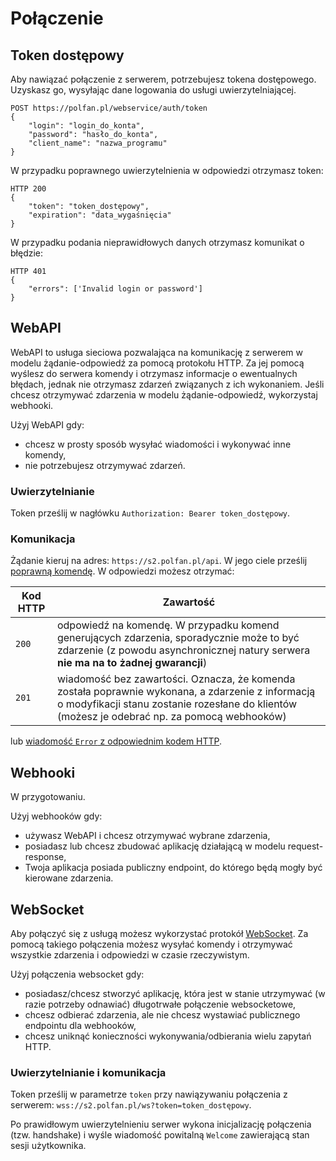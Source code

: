 # Połączenie

## Token dostępowy

Aby nawiązać połączenie z serwerem, potrzebujesz tokena dostępowego. Uzyskasz go, wysyłając dane logowania do usługi uwierzytelniającej.

    POST https://polfan.pl/webservice/auth/token
    {
	    "login": "login_do_konta",
	    "password": "hasło_do_konta",
	    "client_name": "nazwa_programu"
    }

W przypadku poprawnego uwierzytelnienia w odpowiedzi otrzymasz token:

    HTTP 200
    {
	    "token": "token_dostępowy",
	    "expiration": "data_wygaśnięcia"
    }

W przypadku podania nieprawidłowych danych otrzymasz komunikat o błędzie:

    HTTP 401
    {
	    "errors": ['Invalid login or password']
    }

## WebAPI

WebAPI to usługa sieciowa pozwalająca na komunikację z serwerem w modelu żądanie-odpowiedź za pomocą protokołu HTTP. Za jej pomocą wyślesz do serwera komendy i otrzymasz informacje o ewentualnych błędach, jednak nie otrzymasz zdarzeń związanych z ich wykonaniem. Jeśli chcesz otrzymywać zdarzenia w modelu żądanie-odpowiedź, wykorzystaj webhooki.

Użyj WebAPI gdy:

 - chcesz w prosty sposób wysyłać wiadomości i wykonywać inne komendy,
 - nie potrzebujesz otrzymywać zdarzeń.

### Uwierzytelnianie

Token prześlij w nagłówku `Authorization: Bearer token_dostępowy`. 

### Komunikacja

Żądanie kieruj na adres: `https://s2.polfan.pl/api`. W jego ciele prześlij [poprawną komendę](protocol.md). W odpowiedzi możesz otrzymać:

| Kod HTTP | Zawartość                                                                                                                                                                                         |
|----------|---------------------------------------------------------------------------------------------------------------------------------------------------------------------------------------------------|
| `200`    | odpowiedź na komendę. W przypadku komend generujących zdarzenia, sporadycznie może to być zdarzenie (z powodu asynchronicznej natury serwera **nie ma na to żadnej gwarancji**)                   |
| `201`    | wiadomość bez zawartości. Oznacza, że komenda została poprawnie wykonana, a zdarzenie z informacją o modyfikacji stanu zostanie rozesłane do klientów (możesz je odebrać np. za pomocą webhooków) |

lub [wiadomość `Error` z odpowiednim kodem HTTP](errors.md#globalne-kody-błędów).

## Webhooki

W przygotowaniu.

Użyj webhooków gdy:

 - używasz WebAPI i chcesz otrzymywać wybrane zdarzenia,
 - posiadasz lub chcesz zbudować aplikację działającą w modelu request-response,
 - Twoja aplikacja posiada publiczny endpoint, do którego będą mogły być kierowane zdarzenia.

## WebSocket

Aby połączyć się z usługą możesz wykorzystać protokół [WebSocket](https://developer.mozilla.org/en-US/docs/Web/API/WebSocket). Za pomocą takiego połączenia możesz wysyłać komendy i otrzymywać wszystkie zdarzenia i odpowiedzi w czasie rzeczywistym.

Użyj połączenia websocket gdy:

- posiadasz/chcesz stworzyć aplikację, która jest w stanie utrzymywać (w razie potrzeby odnawiać) długotrwałe połączenie websocketowe,
- chcesz odbierać zdarzenia, ale nie chcesz wystawiać publicznego endpointu dla webhooków,
- chcesz uniknąć konieczności wykonywania/odbierania wielu zapytań HTTP.

### Uwierzytelnianie i komunikacja

Token prześlij w parametrze `token` przy nawiązywaniu połączenia z serwerem: `wss://s2.polfan.pl/ws?token=token_dostępowy`.

Po prawidłowym uwierzytelnieniu serwer wykona inicjalizację połączenia (tzw. handshake) i wyśle wiadomość powitalną `Welcome` zawierającą stan sesji użytkownika.
